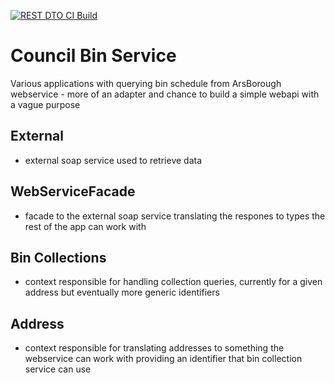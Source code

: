 [![REST DTO CI Build](https://github.com/tsmoreland/CouncilBinService/actions/workflows/rest-dto.yml/badge.svg)](https://github.com/tsmoreland/CouncilBinService/actions/workflows/rest-dto.yml)

# Council Bin Service
Various applications with querying bin schedule from ArsBorough webservice - more of an adapter and chance to build a simple webapi with a vague purpose

## External

- external soap service used to retrieve data

## WebServiceFacade

- facade to the external soap service translating the respones to types the rest of the app can work with

## Bin Collections

- context responsible for handling collection queries, currently for a given address but eventually more generic identifiers

## Address 

- context responsible for translating addresses to something the webservice can work with providing an identifier that bin collection service can use
